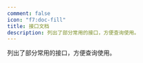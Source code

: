 ```yaml
---
comment: false
icon: "f7:doc-fill"
title: 接口文档
description: 列出了部分常用的接口，方便查询使用。
---
```


列出了部分常用的接口，方便查询使用。

<div class="catalog-display-container">
  <Catalog base='/apidocs/' />
</div>

